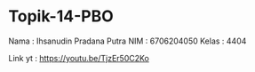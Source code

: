 # Topik-14-PBO

Nama : Ihsanudin Pradana Putra
NIM : 6706204050
Kelas : 4404

Link yt : https://youtu.be/TjzEr50C2Ko